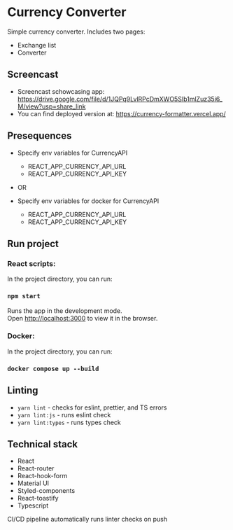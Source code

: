 # Currency Converter

Simple currency converter. 
Includes two pages:

- Exchange list
- Converter

## Screencast

- Screencast schowcasing app: https://drive.google.com/file/d/1JQPq9LvlRPcDmXWO5SIb1mlZuz35i6_M/view?usp=share_link
- You can find deployed version at: https://currency-formatter.vercel.app/

## Presequences

- Specify env variables for CurrencyAPI

  - REACT_APP_CURRENCY_API_URL
  - REACT_APP_CURRENCY_API_KEY

- OR

- Specify env variables for docker for CurrencyAPI
  - REACT_APP_CURRENCY_API_URL
  - REACT_APP_CURRENCY_API_KEY

## Run project

### React scripts:

In the project directory, you can run:

### `npm start`

Runs the app in the development mode.\
Open [http://localhost:3000](http://localhost:3000) to view it in the browser.

### Docker:

In the project directory, you can run:

### `docker compose up --build`

## Linting

- `yarn lint` - checks for eslint, prettier, and TS errors
- `yarn lint:js` - runs eslint check
- `yarn lint:types` - runs types check

## Technical stack

- React
- React-router
- React-hook-form
- Material UI
- Styled-components
- React-toastify
- Typescript

CI/CD pipeline automatically runs linter checks on push
